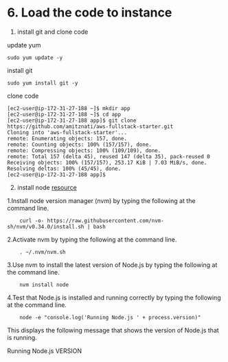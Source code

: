 # 6. Load the code to instance

1. install git and clone code

update yum

    sudo yum update -y

install git

    sudo yum install git -y

clone code

    [ec2-user@ip-172-31-27-188 ~]$ mkdir app
    [ec2-user@ip-172-31-27-188 ~]$ cd app
    [ec2-user@ip-172-31-27-188 app]$ git clone https://github.com/amitznati/aws-fullstack-starter.git
    Cloning into 'aws-fullstack-starter'...
    remote: Enumerating objects: 157, done.
    remote: Counting objects: 100% (157/157), done.
    remote: Compressing objects: 100% (109/109), done.
    remote: Total 157 (delta 45), reused 147 (delta 35), pack-reused 0
    Receiving objects: 100% (157/157), 253.17 KiB | 7.03 MiB/s, done.
    Resolving deltas: 100% (45/45), done.
    [ec2-user@ip-172-31-27-188 app]$

2. install node [resource](https://docs.aws.amazon.com/sdk-for-javascript/v2/developer-guide/setting-up-node-on-ec2-instance.html)

1.Install node version manager (nvm) by typing the following at the command line. 
   
        curl -o- https://raw.githubusercontent.com/nvm-sh/nvm/v0.34.0/install.sh | bash

2.Activate nvm by typing the following at the command line.

        . ~/.nvm/nvm.sh

3.Use nvm to install the latest version of Node.js by typing the following at the command line.

        nvm install node

4.Test that Node.js is installed and running correctly by typing the following at the command line.

        node -e "console.log('Running Node.js ' + process.version)"

This displays the following message that shows the version of Node.js that is running.

Running Node.js VERSION
